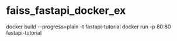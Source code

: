 # faiss_fastapi_docker_ex

docker build --progress=plain -t fastapi-tutorial
docker run -p 80:80  fastapi-tutorial
